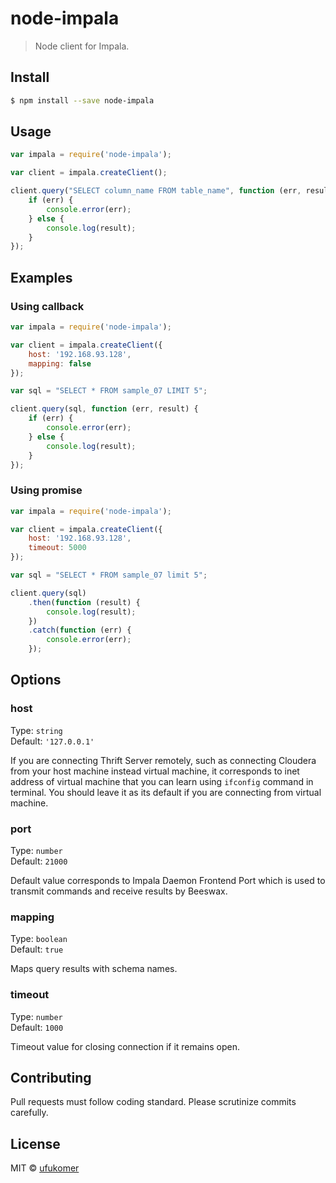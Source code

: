 # node-impala

> Node client for Impala.

## Install

```sh
$ npm install --save node-impala
```

## Usage

```js
var impala = require('node-impala');

var client = impala.createClient();

client.query("SELECT column_name FROM table_name", function (err, result) {
    if (err) {
        console.error(err);
    } else {
        console.log(result);
    }
});
```

## Examples

### Using callback

```js
var impala = require('node-impala');

var client = impala.createClient({
    host: '192.168.93.128',
    mapping: false
});

var sql = "SELECT * FROM sample_07 LIMIT 5";

client.query(sql, function (err, result) {
    if (err) {
        console.error(err);
    } else {
        console.log(result);
    }
});
```

### Using promise

```js
var impala = require('node-impala');

var client = impala.createClient({
    host: '192.168.93.128',
    timeout: 5000
});

var sql = "SELECT * FROM sample_07 limit 5";

client.query(sql)
    .then(function (result) {
        console.log(result);
    })
    .catch(function (err) {
        console.error(err);
    });
```

## Options

### host

Type: `string`<br>
Default: `'127.0.0.1'`

If you are connecting Thrift Server remotely, such as
connecting Cloudera from your host machine instead virtual
machine, it corresponds to inet address of virtual machine
that you can learn using `ifconfig` command in terminal.
You should leave it as its default if you are connecting from
virtual machine.

### port

Type: `number`<br>
Default: `21000`

Default value corresponds to Impala Daemon Frontend Port which
is used to transmit commands and receive results by Beeswax.

### mapping

Type: `boolean`<br>
Default: `true`

Maps query results with schema names.

### timeout

Type: `number`<br>
Default: `1000`

Timeout value for closing connection if it remains open.

## Contributing

Pull requests must follow coding standard. Please scrutinize
commits carefully.

## License

MIT © [ufukomer](http://ufukomer.com)
